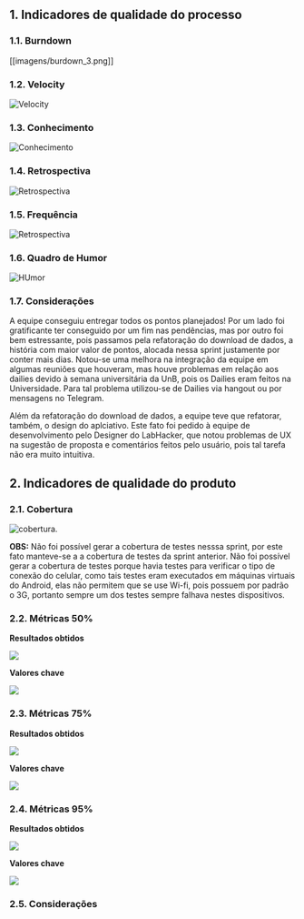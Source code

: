 ## 1. Indicadores de qualidade do processo

### 1.1. Burndown

[[imagens/burdown_3.png]]

### 1.2. Velocity

![Velocity](https://raw.githubusercontent.com/wiki/fga-gpp-mds/2016.2-Time01-WikiLegis/imagens/velocityt3.png)

### 1.3. Conhecimento

![Conhecimento](https://raw.githubusercontent.com/wiki/fga-gpp-mds/2016.2-Time01-WikiLegis/imagens/conhecimento3.png)

### 1.4. Retrospectiva

![Retrospectiva](https://raw.githubusercontent.com/wiki/fga-gpp-mds/2016.2-Time01-WikiLegis/imagens/RetrospectivaSprint3.jpg)

### 1.5. Frequência

![Retrospectiva](https://raw.githubusercontent.com/wiki/fga-gpp-mds/2016.2-Time01-WikiLegis/imagens/presSprint3.jpg)

### 1.6. Quadro de Humor

![HUmor](https://raw.githubusercontent.com/wiki/fga-gpp-mds/2016.2-Time01-WikiLegis/imagens/sent2.jpg)

### 1.7. Considerações

A equipe conseguiu entregar todos os pontos planejados! Por um lado foi gratificante ter conseguido por um fim nas pendências, mas por outro foi bem estressante, pois passamos pela refatoração do download de dados, a história com maior valor de pontos, alocada nessa sprint justamente por conter mais dias. Notou-se uma melhora na integração da equipe em algumas reuniões que houveram, mas houve problemas em relação aos dailies devido à semana universitária da UnB, pois os Dailies eram feitos na Universidade. Para tal problema utilizou-se de Dailies via hangout ou por mensagens no Telegram.

Além da refatoração do download de dados, a equipe teve que refatorar, também, o design do aplciativo. Este fato foi pedido à equipe de desenvolvimento pelo Designer do LabHacker, que notou problemas de UX na sugestão de proposta e comentários feitos pelo usuário, pois tal tarefa não era muito intuitiva.

## 2. Indicadores de qualidade do produto

### 2.1. Cobertura

![cobertura](https://raw.githubusercontent.com/wiki/fga-gpp-mds/2016.2-Time01-WikiLegis/imagens/sprint0-cobertura.png).

**OBS:** Não foi possível gerar a cobertura de testes nesssa sprint, por este fato manteve-se a a cobertura de testes da sprint anterior. Não foi possível gerar a cobertura de testes porque havia testes para verificar o tipo de conexão do celular, como tais testes eram executados em máquinas virtuais do Android, elas não permitem que se use Wi-fi, pois possuem por padrão o 3G, portanto sempre um dos testes sempre falhava nestes dispositivos.

### 2.2. Métricas 50%

**Resultados obtidos**

![](https://raw.githubusercontent.com/wiki/fga-gpp-mds/2016.2-Time01-WikiLegis/imagens/sprint3_mean.png)

**Valores chave**

![](https://raw.githubusercontent.com/wiki/fga-gpp-mds/2016.2-Time01-WikiLegis/imagens/valores_0.png)

### 2.3. Métricas 75%

**Resultados obtidos**

![](https://raw.githubusercontent.com/wiki/fga-gpp-mds/2016.2-Time01-WikiLegis/imagens/sprint3_upper.png)

**Valores chave**

![](https://raw.githubusercontent.com/wiki/fga-gpp-mds/2016.2-Time01-WikiLegis/imagens/valores_75.png)

### 2.4. Métricas 95%

**Resultados obtidos**

![](https://raw.githubusercontent.com/wiki/fga-gpp-mds/2016.2-Time01-WikiLegis/imagens/sprint3_ninety.png)

**Valores chave**

![](https://raw.githubusercontent.com/wiki/fga-gpp-mds/2016.2-Time01-WikiLegis/imagens/valores_95.png)

### 2.5. Considerações

